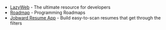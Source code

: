 

- [LazyWeb](https://lazyweb.rocks/) - The ultimate resource for developers
- [Roadmap](https://roadmap.sh/) - Programming Roadmaps
- [Jobward Resume App](https://resume.jobward.com/) - Build easy-to-scan resumes that get through the filters